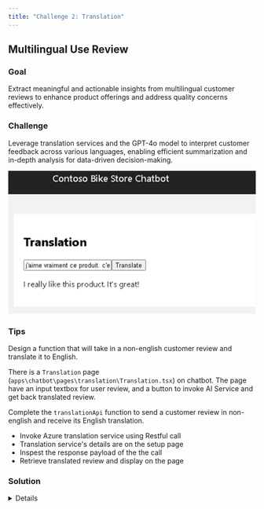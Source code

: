 ```yaml
---
title: "Challenge 2: Translation"
---
```


## Multilingual Use Review

### Goal

Extract meaningful and actionable insights from multilingual customer reviews to enhance product offerings and address quality concerns effectively.​

### Challenge

Leverage translation services and the GPT-4o model to interpret customer feedback across various languages, enabling efficient summarization and in-depth analysis for data-driven decision-making.​

![Challenge](images/challenge-2.png)

### Tips

Design a function that will take in a non-english customer review and translate it to English.

There is a `Translation` page (`apps\chatbot\pages\translation\Translation.tsx`) on chatbot. The page have an input textbox for user review, and a button to invoke AI Service and get back translated review.

Complete the `translationApi` function to send a customer review in non-english and receive its English translation.

- Invoke Azure translation service using Restful call
- Translation service's details are on the setup page
- Inspest the response payload of the the call
- Retrieve translated review and display on the page

### Solution

<details>

    <summary>Code snippet for above challenge</summary>

    <details>

    <summary>Don't Look! Have you tried to solve it yourself?</summary>

    ```
    import React, { useState } from "react";
    import { trackPromise } from "react-promise-tracker";
    import { usePromiseTracker } from "react-promise-tracker";

    const Page = () => {

        const { promiseInProgress } = usePromiseTracker();
        const [orginalText, setOriginalText] = useState<string>();
        const [translatedText, setTranslatedText] = useState<string>("");

        async function process() {
            if (orginalText != null) {
                trackPromise(
                    translationApi(orginalText)
                ).then((res) => {
                    setTranslatedText(res);
                }
                )
            }
        }

        async function translationApi(text: string): Promise<string> {

            const translation_url = `https://api.cognitive.microsofttranslator.com/translate?api-version=3.0&to=en&from=fr`;
            const translation_key = "<API_KEY>";

            const body =
                [{
                    "text": `${text}`
                }];

            const response = await fetch(translation_url, {
                method: "POST",
                headers: {
                    "Content-Type": "application/json",
                    "Ocp-Apim-Subscription-Region": "eastus",
                    "Ocp-Apim-Subscription-Key": translation_key,
                },
                body: JSON.stringify(body),
            });
            const data = await response.json();
            return data[0].translations[0].text;
        }

        const updateText = (e: React.ChangeEvent<HTMLInputElement>) => {
            setOriginalText(e.target.value);
        };

        return (
            <div className="pageContainer">
                <h2>Translation</h2>
                <p></p>
                <p>
                    <input type="text" placeholder="(enter review in original language)" onChange={updateText} />
                    <button onClick={() => process()}>Translate</button><br />
                    {
                        (promiseInProgress === true) ?
                            <span>Loading...</span>
                            :
                            null
                    }
                </p>
                <p>
                    {translatedText}
                </p>
            </div>
        );
    };

    export default Page;

    ```
    
    </details>

</details>